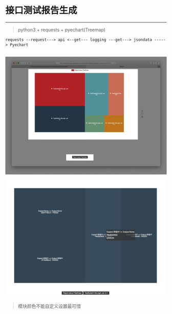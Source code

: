 # 接口测试报告生成
---
> python3 + requests + pyechart(Treemap)

```
requests --request---> api <--get--- logging ---get---> jsondata -----> Pyechart
                
```
![汇总效果](https://github.com/Jo-Austen/MapTreeReportForApiTest/blob/master/TestReport01.jpg)

![二层效果：错误的显示error和预期输出](https://github.com/Jo-Austen/MapTreeReportForApiTest/blob/master/ReportTest2.png)

> 模块颜色不能自定义设置最可惜


